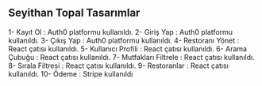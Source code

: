 <h2> Seyithan Topal Tasarımlar </h2>
1- Kayıt Ol : Auth0 platformu kullanıldı. 
2- Giriş Yap : Auth0 platformu kullanıldı.
3- Çıkış Yap : Auth0 platformu kullanıldı.
4- Restoranı Yönet : React çatısı kullanıldı.
5- Kullanıcı Profili : React çatısı kullanıldı.
6- Arama Çubuğu : React çatısı kullanıldı.
7- Mutfakları Filtrele : React çatısı kullanıldı.
8- Sırala Filtresi : React çatısı kullanıldı.
9- Restoranlar : React çatısı kullanıldı.
10- Ödeme : Stripe kullanıldı

